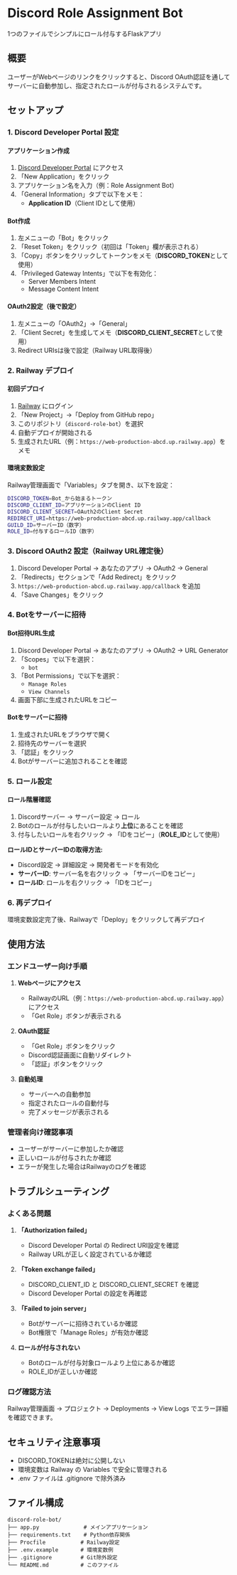 # Discord Role Assignment Bot

1つのファイルでシンプルにロール付与するFlaskアプリ

## 概要

ユーザーがWebページのリンクをクリックすると、Discord OAuth認証を通してサーバーに自動参加し、指定されたロールが付与されるシステムです。

## セットアップ

### 1. Discord Developer Portal 設定

#### アプリケーション作成
1. [Discord Developer Portal](https://discord.com/developers/applications) にアクセス
2. 「New Application」をクリック
3. アプリケーション名を入力（例：Role Assignment Bot）
4. 「General Information」タブで以下をメモ：
   - **Application ID**（Client IDとして使用）

#### Bot作成
1. 左メニューの「Bot」をクリック
2. 「Reset Token」をクリック（初回は「Token」欄が表示される）
3. 「Copy」ボタンをクリックしてトークンをメモ（**DISCORD_TOKEN**として使用）
4. 「Privileged Gateway Intents」で以下を有効化：
   - Server Members Intent
   - Message Content Intent

#### OAuth2設定（後で設定）
1. 左メニューの「OAuth2」→「General」
2. 「Client Secret」を生成してメモ（**DISCORD_CLIENT_SECRET**として使用）
3. Redirect URIsは後で設定（Railway URL取得後）

### 2. Railway デプロイ

#### 初回デプロイ
1. [Railway](https://railway.app) にログイン
2. 「New Project」→「Deploy from GitHub repo」
3. このリポジトリ（`discord-role-bot`）を選択
4. 自動デプロイが開始される
5. 生成されたURL（例：`https://web-production-abcd.up.railway.app`）をメモ

#### 環境変数設定
Railway管理画面で「Variables」タブを開き、以下を設定：

```bash
DISCORD_TOKEN=Bot_から始まるトークン
DISCORD_CLIENT_ID=アプリケーションのClient ID
DISCORD_CLIENT_SECRET=OAuth2のClient Secret
REDIRECT_URI=https://web-production-abcd.up.railway.app/callback
GUILD_ID=サーバーID（数字）
ROLE_ID=付与するロールID（数字）
```

### 3. Discord OAuth2 設定（Railway URL確定後）

1. Discord Developer Portal → あなたのアプリ → OAuth2 → General
2. 「Redirects」セクションで「Add Redirect」をクリック
3. `https://web-production-abcd.up.railway.app/callback` を追加
4. 「Save Changes」をクリック

### 4. Botをサーバーに招待

#### Bot招待URL生成
1. Discord Developer Portal → あなたのアプリ → OAuth2 → URL Generator
2. 「Scopes」で以下を選択：
   - `bot`
3. 「Bot Permissions」で以下を選択：
   - `Manage Roles`
   - `View Channels`
4. 画面下部に生成されたURLをコピー

#### Botをサーバーに招待
1. 生成されたURLをブラウザで開く
2. 招待先のサーバーを選択
3. 「認証」をクリック
4. Botがサーバーに追加されることを確認

### 5. ロール設定

#### ロール階層確認
1. Discordサーバー → サーバー設定 → ロール
2. Botのロールが付与したいロールより**上位**にあることを確認
3. 付与したいロールを右クリック → 「IDをコピー」（**ROLE_ID**として使用）

**ロールIDとサーバーIDの取得方法:**
- Discord設定 → 詳細設定 → 開発者モードを有効化
- **サーバーID**: サーバー名を右クリック → 「サーバーIDをコピー」
- **ロールID**: ロールを右クリック → 「IDをコピー」

### 6. 再デプロイ

環境変数設定完了後、Railwayで「Deploy」をクリックして再デプロイ

## 使用方法

### エンドユーザー向け手順

1. **Webページにアクセス**
   - RailwayのURL（例：`https://web-production-abcd.up.railway.app`）にアクセス
   - 「Get Role」ボタンが表示される

2. **OAuth認証**
   - 「Get Role」ボタンをクリック
   - Discord認証画面に自動リダイレクト
   - 「認証」ボタンをクリック

3. **自動処理**
   - サーバーへの自動参加
   - 指定されたロールの自動付与
   - 完了メッセージが表示される

### 管理者向け確認事項

- ユーザーがサーバーに参加したか確認
- 正しいロールが付与されたか確認
- エラーが発生した場合はRailwayのログを確認

## トラブルシューティング

### よくある問題

1. **「Authorization failed」**
   - Discord Developer Portal の Redirect URI設定を確認
   - Railway URLが正しく設定されているか確認

2. **「Token exchange failed」**
   - DISCORD_CLIENT_ID と DISCORD_CLIENT_SECRET を確認
   - Discord Developer Portal の設定を再確認

3. **「Failed to join server」**
   - Botがサーバーに招待されているか確認
   - Bot権限で「Manage Roles」が有効か確認

4. **ロールが付与されない**
   - Botのロールが付与対象ロールより上位にあるか確認
   - ROLE_IDが正しいか確認

### ログ確認方法

Railway管理画面 → プロジェクト → Deployments → View Logs でエラー詳細を確認できます。

## セキュリティ注意事項

- DISCORD_TOKENは絶対に公開しない
- 環境変数は Railway の Variables で安全に管理される
- .env ファイルは .gitignore で除外済み

## ファイル構成

```
discord-role-bot/
├── app.py              # メインアプリケーション
├── requirements.txt    # Python依存関係
├── Procfile           # Railway設定
├── .env.example       # 環境変数例
├── .gitignore         # Git除外設定
└── README.md          # このファイル
```